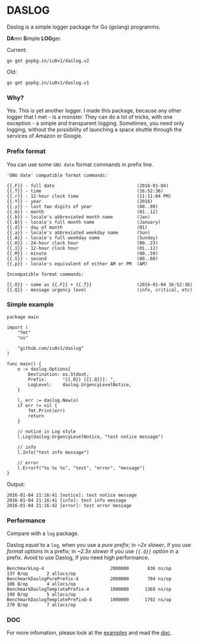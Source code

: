 # DASLOG

Daslog is a simple logger package for Go (golang) programms.

**DA**mn **S**imple **LOG**ger.

Current:

` go get gopkg.in/iu0v1/daslog.v2 `

Old:

` go get gopkg.in/iu0v1/daslog.v1 `

### Why?
Yes. This is yet another logger. I made this package, because any other logger that I met - is a monster. They can do a lot of tricks, with one exception - a simple and transparent logging. Sometimes, you need only logging, without the possibility of launching a space shuttle through the services of Amazon or Google.

### Prefix format
You can use some `GNU date` format commands in prefix line.
```
'GNU date' compatible format commands:

{{.F}} - full date                               (2016-01-04)
{{.T}} - time                                    (16:52:36)
{{.r}} - 12-hour clock time                      (11:11:04 PM)
{{.Y}} - year                                    (2016)
{{.y}} - last two digits of year                 (00..99)
{{.m}} - month                                   (01..12)
{{.b}} - locale's abbreviated month name         (Jan)
{{.B}} - locale's full month name                (January)
{{.d}} - day of month                            (01)
{{.a}} - locale's abbreviated weekday name       (Sun)
{{.A}} - locale's full weekday name              (Sunday)
{{.H}} - 24-hour clock hour                      (00..23)
{{.I}} - 12-hour clock hour                      (01..12)
{{.M}} - minute                                  (00..59)
{{.S}} - second                                  (00..60)
{{.p}} - locale's equivalent of either AM or PM  (AM)

Incompatible format commands:

{{.O}} - same as {{.F}} + {{.T}}                 (2016-01-04 16:52:36)
{{.Q}} - message urgency level                   (info, critical, etc)

```

### Simple example
```
package main

import (
	"fmt"
	"os"

	"github.com/iu0v1/daslog"
)

func main() {
	o := daslog.Options{
		Destination: os.Stdout,
		Prefix:      "{{.O}} [{{.Q}}]: ",
		LogLevel:    daslog.UrgencyLevelNotice,
	}

	l, err := daslog.New(o)
	if err != nil {
		fmt.Print(err)
		return
	}

	// notice in Log style
	l.Log(daslog.UrgencyLevelNotice, "test notice message")

	// info
	l.Info("test info message")

	// error
	l.Errorf("%s %s %s", "test", "error", "message")
}
```
Output:
```
2016-01-04 21:16:41 [notice]: test notice message
2016-01-04 21:16:41 [info]: test info message
2016-01-04 21:16:42 [error]: test error message
```

### Performance
Compare with a `log` package.

Daslog _equal_ to a `log`, when you use a _pure prefix_; in _~2x slower_, if you use _format options_ in a prefix; in _~2.5x slower_ if you use _`{{.Q}}` option_ in a prefix. Avoid to use Daslog, if you need high performance.
```
BenchmarkLog-4                         2000000       836 ns/op       137 B/op       2 allocs/op
BenchmarkDaslogPurePrefix-4            2000000       704 ns/op       106 B/op       4 allocs/op
BenchmarkDaslogTemplatePrefix-4        1000000      1369 ns/op       199 B/op       5 allocs/op
BenchmarkDaslogTemplatePrefixQ-4       1000000      1792 ns/op       270 B/op       7 allocs/op
```

### DOC
For more infomation, please look at the [examples](https://github.com/iu0v1/daslog/tree/master/example) and read the [doc](http://godoc.org/github.com/iu0v1/daslog).

